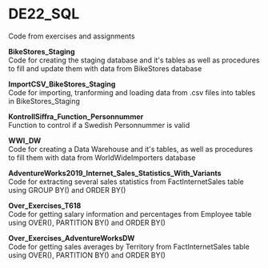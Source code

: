 # DE22_SQL
Code from exercises and assignments 

**BikeStores_Staging**\
Code for creating the staging database and it's tables as well as procedures to fill and update them with data from BikeStores database

**ImportCSV_BikeStores_Staging**\
Code for importing, tranforming and loading data from .csv files into tables in BikeStores_Staging

**KontrollSiffra_Function_Personnummer**\
Function to control if a Swedish Personnummer is valid

**WWI_DW**\
Code for creating a Data Warehouse and it's tables, as well as procedures to fill them with data from WorldWideImporters database

**AdventureWorks2019_Internet_Sales_Statistics_With_Variants**\
Code for extracting several sales statistics from FactInternetSales table using GROUP BY() and ORDER BY()

**Over_Exercises_T618**\
Code for getting salary information and percentages from Employee table using OVER(), PARTITION BY() and ORDER BY()

**Over_Exercises_AdventureWorksDW**\
Code for getting sales averages by Territory from FactInternetSales table using OVER(), PARTITION BY() and ORDER BY()
